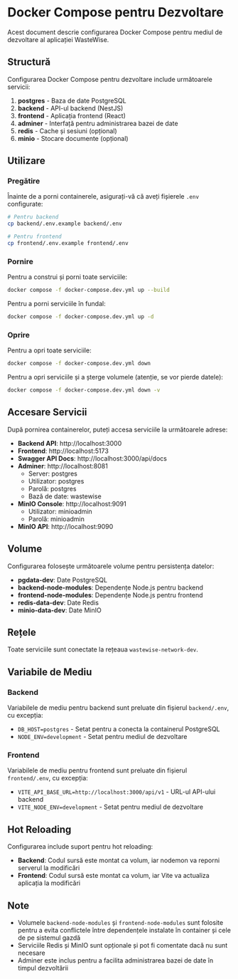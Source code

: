 # Docker Compose pentru Dezvoltare

Acest document descrie configurarea Docker Compose pentru mediul de dezvoltare al aplicației WasteWise.

## Structură

Configurarea Docker Compose pentru dezvoltare include următoarele servicii:

1. **postgres** - Baza de date PostgreSQL
2. **backend** - API-ul backend (NestJS)
3. **frontend** - Aplicația frontend (React)
4. **adminer** - Interfață pentru administrarea bazei de date
5. **redis** - Cache și sesiuni (opțional)
6. **minio** - Stocare documente (opțional)

## Utilizare

### Pregătire

Înainte de a porni containerele, asigurați-vă că aveți fișierele `.env` configurate:

```bash
# Pentru backend
cp backend/.env.example backend/.env

# Pentru frontend
cp frontend/.env.example frontend/.env
```

### Pornire

Pentru a construi și porni toate serviciile:

```bash
docker compose -f docker-compose.dev.yml up --build
```

Pentru a porni serviciile în fundal:

```bash
docker compose -f docker-compose.dev.yml up -d
```

### Oprire

Pentru a opri toate serviciile:

```bash
docker compose -f docker-compose.dev.yml down
```

Pentru a opri serviciile și a șterge volumele (atenție, se vor pierde datele):

```bash
docker compose -f docker-compose.dev.yml down -v
```

## Accesare Servicii

După pornirea containerelor, puteți accesa serviciile la următoarele adrese:

- **Backend API**: http://localhost:3000
- **Frontend**: http://localhost:5173
- **Swagger API Docs**: http://localhost:3000/api/docs
- **Adminer**: http://localhost:8081
  - Server: postgres
  - Utilizator: postgres
  - Parolă: postgres
  - Bază de date: wastewise
- **MinIO Console**: http://localhost:9091
  - Utilizator: minioadmin
  - Parolă: minioadmin
- **MinIO API**: http://localhost:9090

## Volume

Configurarea folosește următoarele volume pentru persistența datelor:

- **pgdata-dev**: Date PostgreSQL
- **backend-node-modules**: Dependențe Node.js pentru backend
- **frontend-node-modules**: Dependențe Node.js pentru frontend
- **redis-data-dev**: Date Redis
- **minio-data-dev**: Date MinIO

## Rețele

Toate serviciile sunt conectate la rețeaua `wastewise-network-dev`.

## Variabile de Mediu

### Backend

Variabilele de mediu pentru backend sunt preluate din fișierul `backend/.env`, cu excepția:

- `DB_HOST=postgres` - Setat pentru a conecta la containerul PostgreSQL
- `NODE_ENV=development` - Setat pentru mediul de dezvoltare

### Frontend

Variabilele de mediu pentru frontend sunt preluate din fișierul `frontend/.env`, cu excepția:

- `VITE_API_BASE_URL=http://localhost:3000/api/v1` - URL-ul API-ului backend
- `VITE_NODE_ENV=development` - Setat pentru mediul de dezvoltare

## Hot Reloading

Configurarea include suport pentru hot reloading:

- **Backend**: Codul sursă este montat ca volum, iar nodemon va reporni serverul la modificări
- **Frontend**: Codul sursă este montat ca volum, iar Vite va actualiza aplicația la modificări

## Note

- Volumele `backend-node-modules` și `frontend-node-modules` sunt folosite pentru a evita conflictele între dependențele instalate în container și cele de pe sistemul gazdă
- Serviciile Redis și MinIO sunt opționale și pot fi comentate dacă nu sunt necesare
- Adminer este inclus pentru a facilita administrarea bazei de date în timpul dezvoltării
